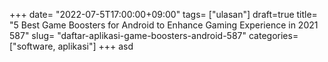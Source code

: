 +++
date= "2022-07-5T17:00:00+09:00"
tags= ["ulasan"]
draft=true
title= "5 Best Game Boosters for Android to Enhance Gaming Experience in 2021        587"
slug= "daftar-aplikasi-game-boosters-android-587"
categories= ["software, aplikasi"]
+++
asd
